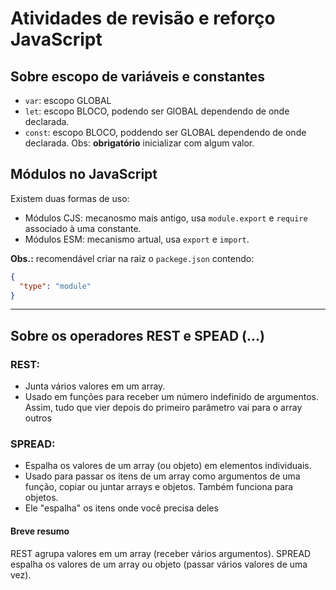 # Atividades de revisão e reforço JavaScript

## Sobre escopo de variáveis e constantes

- `var`: escopo GLOBAL
- `let`: escopo BLOCO, podendo ser GlOBAL dependendo de onde declarada.
- `const`: escopo BLOCO, poddendo ser GLOBAL dependendo de onde declarada. Obs: **obrigatório** inicializar com algum valor.

## Módulos no JavaScript

Existem duas formas de uso:

- Módulos CJS: mecanosmo mais antigo, usa `module.export` e `require` associado à uma constante.
- Módulos ESM: mecanismo artual, usa `export` e `import`.

**Obs.:** recomendável criar na raiz o `packege.json` contendo:

```json
{
  "type": "module"
}
```

---

## Sobre os operadores REST e SPEAD (...)

### REST:

- Junta vários valores em um array.
- Usado em funções para receber um número indefinido de argumentos. Assim, tudo que vier depois do primeiro parâmetro vai para o array outros

### SPREAD:

- Espalha os valores de um array (ou objeto) em elementos individuais.
- Usado para passar os itens de um array como argumentos de uma função, copiar ou juntar arrays e objetos.
  Também funciona para objetos.
- Ele "espalha" os itens onde você precisa deles

#### Breve resumo

REST agrupa valores em um array (receber vários argumentos).
SPREAD espalha os valores de um array ou objeto (passar vários valores de uma vez).

